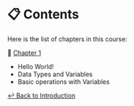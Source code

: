 # 📋 Contents

Here is the list of chapters in this course:

📖 [Chapter 1](chapters/chapter1.md)

- Hello World!
- Data Types and Variables
- Basic operations with Variables

[↩ Back to Introduction](../../Introduction.md)